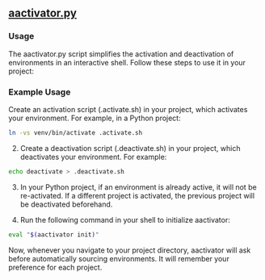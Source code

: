 ## [aactivator.py](~/aactivator.py)

### Usage 
The aactivator.py script simplifies the activation and deactivation of environments in an interactive shell. Follow these steps to use it in your project:

### Example Usage 
Create an activation script (.activate.sh) in your project, which activates your environment. For example, in a Python project:

```bash
ln -vs venv/bin/activate .activate.sh
```

2. Create a deactivation script (.deactivate.sh) in your project, which deactivates your environment. For example:

```bash
echo deactivate > .deactivate.sh
```
3. In your Python project, if an environment is already active, it will not be re-activated. If a different project is activated, the previous project will be deactivated beforehand.

4. Run the following command in your shell to initialize aactivator:
```bash
eval "$(aactivator init)"
```
Now, whenever you navigate to your project directory, aactivator will ask before automatically sourcing environments. It will remember your preference for each project.


